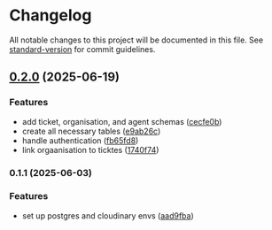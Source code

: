 # Changelog

All notable changes to this project will be documented in this file. See [standard-version](https://github.com/conventional-changelog/standard-version) for commit guidelines.

## [0.2.0](https://github.com/AristideI/SautiDesk-bn/compare/v0.1.1...v0.2.0) (2025-06-19)


### Features

* add ticket, organisation, and agent schemas ([cecfe0b](https://github.com/AristideI/SautiDesk-bn/commit/cecfe0bd2de8c766e0f663bd24dc98e1e4701f23))
* create all necessary tables ([e9ab26c](https://github.com/AristideI/SautiDesk-bn/commit/e9ab26c72c3f558bbd00170ae598494023379773))
* handle authentication ([fb65fd8](https://github.com/AristideI/SautiDesk-bn/commit/fb65fd89c00b8f79dfa8519fea44a1c52a669403))
* link orgaanisation to ticktes ([1740f74](https://github.com/AristideI/SautiDesk-bn/commit/1740f744a8650de663915622235117280b92df28))

### 0.1.1 (2025-06-03)


### Features

* set up postgres and cloudinary envs ([aad9fba](https://github.com/AristideI/SautiDesk-bn/commit/aad9fba94aff95addae381f8bfa21bdaec9c6a16))
